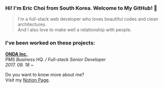### Hi! I'm Eric Choi from South Korea. Welcome to My GitHub! :wave:

> I'm a full-stack web developer who loves beautiful codes and clean architectures.  
> And I also love to make well a relationship with people.

### I've been worked on these projects:

**[ONDA Inc.](https://onda.me/)**  
*PMS Business HQ. / Full-stack Senior Developer*  
*2017. 09. 18 \~*

Do you want to know more about me?  
Visit my [Notion Page](https://www.notion.so/seonggukchoi/Eric-Choi-f20530975ef34d60a4f3f93001e52c53).

